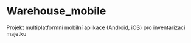 # Warehouse_mobile
Projekt multiplatformní mobilní aplikace (Android, iOS) pro inventarizaci majetku

